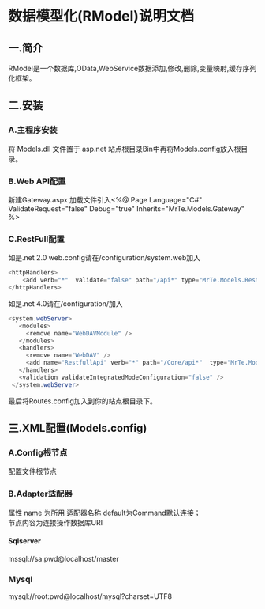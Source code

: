 # 数据模型化(RModel)说明文档
## 一.简介
RModel是一个数据库,OData,WebService数据添加,修改,删除,变量映射,缓存序列化框架。
## 二.安装
### A.主程序安装
将 Models.dll 文件置于 asp.net 站点根目录Bin中再将Models.config放入根目录。
### B.Web API配置
新建Gateway.aspx 加载文件引入<%@ Page Language="C#"  ValidateRequest="false"   Debug="true"   Inherits="MrTe.Models.Gateway" %>
### C.RestFull配置
如是.net 2.0 web.config请在/configuration/system.web加入<br/>
```C#
<httpHandlers>
    <add verb="*"  validate="false" path="/api*" type="MrTe.Models.RestfullApi,Models />
</httpHandlers>
```
如是.net 4.0请在/configuration/加入<br/>
```C#
<system.webServer>
   <modules>
     <remove name="WebDAVModule" />
   </modules>
   <handlers>
     <remove name="WebDAV" /> 
     <add name="RestfullApi" verb="*" path="/Core/api*"  type="MrTe.Models.RestfullApi,App_Code" preCondition="integratedMode" />
   </handlers>
   <validation validateIntegratedModeConfiguration="false" />
 </system.webServer>
 ```
 最后将Routes.config加入到你的站点根目录下。
 ## 三.XML配置(Models.config)
 ### A.Config根节点
 配置文件根节点
 ### B.Adapter适配器
 属性 name 为所用 适配器名称 default为Command默认连接；<br/>
 节点内容为连接操作数据库URI
 #### Sqlserver
 <Adapter name="mssql">mssql://sa:pwd@localhost/master</Adapter>
 ### Mysql
 <Adapter name="mysql">mysql://root:pwd@localhost/mysql?charset=UTF8</Adapter>


                                                       

